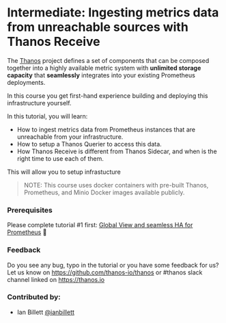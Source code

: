 # Intermediate: Ingesting metrics data from unreachable sources with Thanos Receive

The [Thanos](thanos.io) project defines a set of components that can be composed together into a highly available metric system with **unlimited storage capacity** that **seamlessly** integrates into your existing Prometheus deployments.

In this course you get first-hand experience building and deploying this infrastructure yourself.

In this tutorial, you will learn:

* How to ingest metrics data from Prometheus instances that are unreachable from your infrastructure.
* How to setup a Thanos Querier to access this data.
* How Thanos Receive is different from Thanos Sidecar, and when is the right time to use each of them.

This will allow you to setup infrastucture 

> NOTE: This course uses docker containers with pre-built Thanos, Prometheus, and Minio Docker images available publicly.

### Prerequisites

Please complete tutorial #1 first: [Global View and seamless HA for Prometheus](https://www.katacoda.com/thanos/courses/thanos/1-globalview) 🤗

### Feedback

Do you see any bug, typo in the tutorial or you have some feedback for us?
Let us know on https://github.com/thanos-io/thanos or #thanos slack channel linked on https://thanos.io

### Contributed by:

* Ian Billett [@ianbillett](http://github.com/ianbillett)